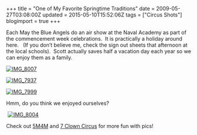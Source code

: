 +++
title = "One of My Favorite Springtime Traditions"
date = 2009-05-27T03:08:00Z
updated = 2015-05-10T15:52:06Z
tags = ["Circus Shots"]
blogimport = true 
+++

 Each May the Blue Angels do an air show at the Naval Academy as part of the commencement week celebrations.&#160; It is practically a holiday around here.&#160;&#160; (If you don’t believe me, check the sign out sheets that afternoon at the local schools).&#160; Scott actually saves half a vacation day each year so we can enjoy them as a family.

[![IMG_8007](https://latc.s3.amazonaws.com/wp-content/uploads/2009/05/img-8007-thumb.jpg "IMG_8007")](https://latc.s3.amazonaws.com/wp-content/uploads/2009/05/img-8007.jpg)

[![IMG_7937](https://latc.s3.amazonaws.com/wp-content/uploads/2009/05/img-7937-thumb.jpg "IMG_7937")](https://latc.s3.amazonaws.com/wp-content/uploads/2009/05/img-7937.jpg)

[![IMG_7999](https://latc.s3.amazonaws.com/wp-content/uploads/2009/05/img-7999-thumb.jpg "IMG_7999")](https://latc.s3.amazonaws.com/wp-content/uploads/2009/05/img-7999.jpg)

 Hmm, do you think we enjoyed ourselves?

&#160;[![IMG_8004](https://latc.s3.amazonaws.com/wp-content/uploads/2009/05/img-8004-thumb.jpg "IMG_8004")](https://latc.s3.amazonaws.com/wp-content/uploads/2009/05/img-8004.jpg)

Check out [5M4M](http://www.5minutesformom.com) and [7 Clown Circus](http://angiescircus.blogspot.com/) for more fun with pics! 
